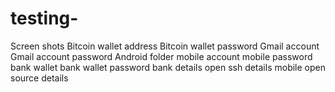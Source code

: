 # testing-
Screen shots 
Bitcoin wallet address
Bitcoin wallet password 
Gmail account 
Gmail account password
Android folder
mobile account 
mobile password 
bank wallet
bank wallet password 
bank details
open ssh details 
mobile open source details 
